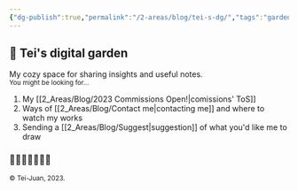 ```yaml
---
{"dg-publish":true,"permalink":"/2-areas/blog/tei-s-dg/","tags":"gardenEntry"}
---
```



## 🌱 Tei's digital garden

My cozy space for sharing insights and useful notes.  
<sub>You might be looking for...</sub>
1. My [[2_Areas/Blog/2023 Commissions Open!|comissions' ToS]]  
2. Ways of [[2_Areas/Blog/Contact me|contacting me]] and where to watch my works  
3. Sending a [[2_Areas/Blog/Suggest|suggestion]] of what you'd like me to draw

### 🌻🌷🌿🌺🍀🌸🌾

<sub>© Tei-Juan, 2023.</sub>
<!--
[[2_Areas/Blog/Tei's DG#|About]] | [[2_Areas/Blog/Privacy policy|Privacy policy]]
-->